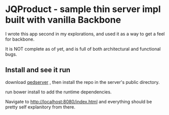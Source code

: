 # JQProduct - sample thin server impl built with vanilla Backbone

I wrote this app second in my explorations, and used it as a way to get a feel for backbone.

It is NOT complete as of yet, and is full of both architectural and functional bugs.

## Install and see it run

download [qedserver](http://qedserver.napcs.com/) , then install the repo in the server's public directory.

run bower install to add the runtime dependencies.

Navigate to [http://localhost:8080/index.html](http://localhost:8080/index.html) and everything should be pretty
self explanitory from there.
